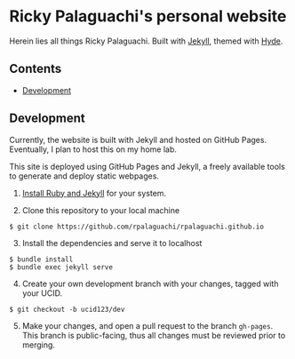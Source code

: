 # Ricky Palaguachi's personal website
Herein lies all things Ricky Palaguachi. Built with [Jekyll](http://jekyllrb.com), themed with [Hyde](https://hyde.getpoole.com/).

## Contents
- [Development](#development)


## Development
Currently, the website is built with Jekyll and hosted on GitHub Pages. Eventually, I plan to host this on my home lab.

This site is deployed using GitHub Pages and Jekyll, a freely available tools to
generate and deploy static webpages.

1. [Install Ruby and Jekyll](https://jekyllrb.com/docs/installation/) for your system.

2. Clone this repository to your local machine
```
$ git clone https://github.com/rpalaguachi/rpalaguachi.github.io
```

3. Install the dependencies and serve it to localhost
```
$ bundle install
$ bundle exec jekyll serve
```

4. Create your own development branch with your changes, tagged with your UCID.
```
$ git checkout -b ucid123/dev
```

5. Make your changes, and open a pull request to the branch `gh-pages`. This
branch is public-facing, thus all changes must be reviewed prior to merging.
